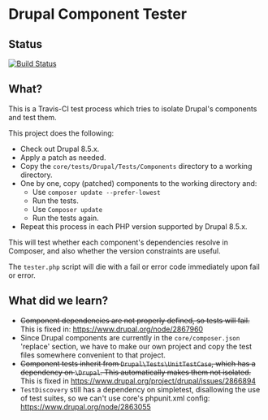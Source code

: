 Drupal Component Tester
=======================

Status
---
[![Build Status](https://travis-ci.org/paul-m/drupal_component_tester.svg?branch=master)](https://travis-ci.org/paul-m/drupal_component_tester)

What?
-----

This is a Travis-CI test process which tries to isolate Drupal's components and test them.

This project does the following:

* Check out Drupal 8.5.x.
* Apply a patch as needed.
* Copy the `core/tests/Drupal/Tests/Components` directory to a working directory.
* One by one, copy (patched) components to the working directory and:
	* Use `composer update --prefer-lowest`
	* Run the tests.
	* Use `Composer update`
	* Run the tests again.
* Repeat this process in each PHP version supported by Drupal 8.5.x.

This will test whether each component's dependencies resolve in Composer, and also whether the version constraints are useful.

The `tester.php` script will die with a fail or error code immediately upon fail or error.

What did we learn?
------------------

* ~~Component dependencies are not properly defined, so tests will fail.~~ This is fixed in: https://www.drupal.org/node/2867960
* Since Drupal components are currently in the `core/composer.json` 'replace' section, we have to make our own project and copy the test files somewhere convenient to that project.
* ~~Component tests inherit from `Drupal\Tests\UnitTestCase`, which has a dependency on `\Drupal`. This automatically makes them not isolated.~~ This is fixed in https://www.drupal.org/project/drupal/issues/2866894
* `TestDiscovery` still has a dependency on simpletest, disallowing the use of test suites, so we can't use core's phpunit.xml config: https://www.drupal.org/node/2863055
